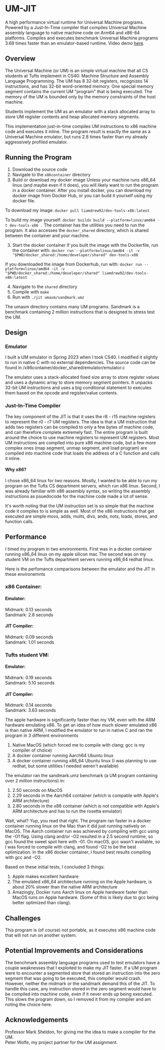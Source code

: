 # UM-JIT

A high performance virtual runtime for Universal Machine programs. Powered by a Just-In-Time compiler that compiles Universal Machine assembly language to native machine code on Arm64 and x86-64 platforms. Compiles and executes benchmark Universal Machine programs 3.68 times faster than an emulator-based runtime. Video demo [here](https://www.youtube.com/watch?v=aWdoqx7MhJY&ab_channel=LiamDrew).

## Overview

The Universal Machine (or UM) is an simple virtual machine that all CS students at Tufts implement in CS40: Machine Structure and Assembly Language Programming. The UM has 8 32-bit registers, recognizes 14 instructions, and has 32-bit word-oriented memory. One special memory segment contains the current UM "program" that is being executed. The memory of the UM is bounded only by the memory constraints of the host machine.

Students implement the UM as an emulator with a stack allocated array to store UM register contents and heap allocated memory segments.

This implementation just-in-time compiles UM instructions to x86 machine code and executes it inline. The program result is exactly the same as a Universal Machine emulator, but runs 2.8 times faster than my already aggressively profiled emulator.

## Running the Program
1. Download the source code
2. Navigate to the ```x86container``` directory
2. Build or download my docker image
Unless your machine runs x86_64 linux (and maybe even if it does), you will likely want to run the program in a docker container. After you install docker, you can download my docker image from Docker Hub, or you can build it yourself using my docker file.

To download my image:
```docker pull liamdrew92/dev-tools-x86:latest```

To build my image yourself:
```docker buildx build --platform=linux/amd64 -t dev-tools-x86 .```
The container has the utilities you need to run the program. It also accesses the `docker_shared` directory, which is shared between the container and your machine.

3. Start the docker container
If you built the image with the Dockerfile, run the container with:
```docker run --platform=linux/amd64 -it -v "$PWD/docker_shared:/home/developer/shared" dev-tools-x86```

If you downloaded the image from Dockerhub, run with:
```docker run --platform=linux/amd64 -it -v "$PWD/docker_shared:/home/developer/shared" liamdrew92/dev-tools-x86:latest```

4. Navigate to the ```shared``` directory
4. Compile with `make`
5. Run with `./jit umasm/sandmark.umz`

The umasm directory contains many UM programs. Sandmark is a benchmark containing 2 million instructions that is designed to stress test the UM.

## Design

### Emulator
I built a UM emulator in Spring 2023 when I took CS40. I modified it slightly to run in native C with no external dependencies.
The source code can be found in /x86container/docker_shared/emulator/emulator.c

The emulator uses a stack-allocated fixed size array to store register values and uses a dynamic array to store memory segment pointers.
It unpacks 32-bit UM instructions and uses a big conditional statement to executes them based on the opcode and register/value contents.

### Just-In-Time Compiler

The key component of the JIT is that it uses the r8 - r15 machine registers to represent the r0 - r7 UM registers. The idea is that a UM instruction that adds two registers can be compiled to only a few bytes of machine code, and can therefore complete extremely fast. The entire program is built around the choice to use machine registers to represent UM registers. Most UM instructions are compiled into pure x86 machine code, but a few more complex ones (map segment, unmap segment, and load program) are compiled into machine code that loads the address of a C function and calls it inline.


#### Why x86?
I chose x86_64 linux for two reasons. Mostly, I wanted to be able to run my program on the Tufts CS department servers, which run x86 linux. Second, I was already familiar with x86 assembly syntax, so writing the assembly instructions as psuedocode for the machine code made a lot of sense.

It's worth noting that the UM instruction set is so simple that the machine code it compiles to is simple as well. Most of the x86 instructions that get executed are simple movs, adds, mults, divs, ands, nots, loads, stores, and function calls.

## Performance

I timed my program in two environments.
First was in a docker container running x86_64 linux on my apple silicon mac
The second was on my student VM on the Tufts department servers running x86_64 redhat linux.

Here is the perfomance comparisons between the emulator and the JIT in these environemnts

### x86 Container:
#### Emulator:
Midmark: 0.13 seconds  
Sandmark: 2.8 seconds  

#### JIT Compiler:
Midmark: 0.09 seconds  
Sandmark: 1.01 seconds  

### Tufts student VM:
#### Emulator:
Midmark: 0.19 seconds  
Sandmark: 5.10 seconds  

#### JIT Compiler:
Midmark: 0.14 seconds  
Sandmark: 3.63 seconds  

The apple hardware is significantly faster than my VM, even with the ARM hardware emulating x86. To get an idea of how much slower emulated x86 is than native ARM, I modified the emulator to run in native C and ran the program in 3 different environments
1. Native MacOS (which forced me to compile with clang; gcc is my compiler of choice)
2. A docker container running Aarch64 Ubuntu linux 
3. A docker container running x86_64 Ubuntu linux (I was planning to use redhat, but some utilities I needed weren't available)

The emulator ran the sandmark.umz benchmark (a UM program containing over 2 million instructions) in:
1. 2.50 seconds on MacOS
2. 2.29 seconds in the Aarch64 container (which is compatile with Apple's ARM architecture)
3. 2.80 seconds in the x86 container (which is not compatible with Apple's ARM architecture and has to run the rosetta emulator)

Wait, what? Yup, you read that right. The program ran faster in a docker container running linux on the Mac than it did just running natively on MacOS. The Aarch container run was achieved by compiling with gcc using the -O1 flag. Using clang and/or -O2 resulted in a 2.5 second runtime, so gcc found the sweet spot here with -01. On macOS, gcc wasn't available, so I was forced to compile with clang, and found -O2 to be the best optimization. In the x86 docker container, I found best results compiling with gcc and -O2.

Based on these initial tests, I concluded 3 things:
1. Apple makes excellent hardware
2. The emulated x86_64 architecture running on the Apple hardware, is about 20% slower than the native ARM architecture
3. Amazingly, Docker runs Aarch linux on Apple hardware faster than MacOS runs on Apple hardware. (Some of this is likely due to gcc being better optimized than clang).

## Challenges
This program is (of course) not portable, as it executes x86 machine code that will not run on another system.

## Potential Improvements and Considerations
The benchmark assembly language programs used to test emulators have a couple weaknesses that I exploited to make my JIT faster. If a UM program were to encounter a segmented store that stored an instruction into the zero segment that was going to be executed, this compiler would crash. However, neither the midmark or the sandmark demand this of the JIT. To handle this case, any instruction stored in the zero segment would have to be compiled into machine code, even if it never ends up being executed. This slows the program down, so I removed it from my compiler and am noting the choice here.

## Acknowledgements
Professor Mark Sheldon, for giving me the idea to make a compiler for the UM.  
Peter Wolfe, my project partner for the UM assignment.
